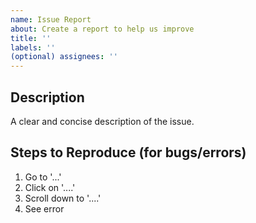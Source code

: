 ```yaml
---
name: Issue Report
about: Create a report to help us improve
title: ''
labels: ''
(optional) assignees: ''
---
```


## Description
<!-- Mandatory -->
A clear and concise description of the issue.

## Steps to Reproduce (for bugs/errors)
<!-- Mandatory -->
1. Go to '...'
2. Click on '....'
3. Scroll down to '....'
4. See error

